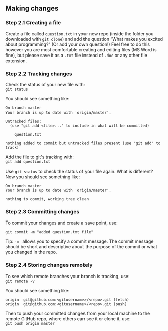 ## Making changes
### Step 2.1 Creating a file
Create a file called `question.txt` in your new repo (inside the folder you downloaded with `git clone`) and add the question “What makes you excited about programming?” (Or add your own question!) Feel free to do this however you are most comfortable creating and editing files (MS Word is fine), but please save it as a `.txt` file instead of `.doc` or any other file extension.

### Step 2.2 Tracking changes
Check the status of your new file with:  
`git status`  

You should see something like:  

```
On branch master
Your branch is up to date with 'origin/master'.

Untracked files:
  (use "git add <file>..." to include in what will be committed)

	question.txt

nothing added to commit but untracked files present (use "git add" to track)

```


Add the file to git's tracking with:  
`git add question.txt`

Use `git status` to check the status of your file again. What is different? Now you should see something like:  
```
On branch master
Your branch is up to date with 'origin/master'.

nothing to commit, working tree clean
```

### Step 2.3 Committing changes

To commit your changes and create a save point, use:

`git commit -m "added question.txt file"`  

Tip: `-m ` allows you to specify a commit message. The commit message should be short and descriptive about the purpose of the commit or what you changed in the repo.

### Step 2.4 Storing changes remotely
To see which remote branches your branch is tracking, use:  
`git remote -v` 

You should see something like:
```
origin	git@github.com:<gitusername>/<repo>.git (fetch)
origin	git@github.com:<gitusername>/<repo>.git (push)

```

Then to push your committed changes from your local machine to the remote GitHub repo, where others can see it or clone it, use:  
`git push origin master` 
